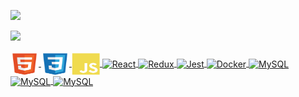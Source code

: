 <a href="https://www.linkedin.com/in/igor-f-738660210/" target="_blank"><img src="https://img.shields.io/badge/-LinkedIn-%230077B5?style=for-the-badge&logo=linkedin&logoColor=white" target="_blank"></a>
<div align-items="center">
  <a href="https://github.com/iigorfelipe">
  <img height="155em" src="https://github-readme-stats.vercel.app/api/top-langs/?username=iigorfelipe&layout=compact&langs_count=7&theme=dark"/>
</div>
<div style="display: inline_block"><br>
  <img align="center" alt="HTML" height="35" width="45" src="https://raw.githubusercontent.com/devicons/devicon/master/icons/html5/html5-original.svg">
  <img align="center" alt="CSS" height="35" width="45" src="https://raw.githubusercontent.com/devicons/devicon/master/icons/css3/css3-original.svg">
  <img align="center" alt="Js" height="35" width="45" src="https://raw.githubusercontent.com/devicons/devicon/master/icons/javascript/javascript-plain.svg">
  <img align="center" alt="React" height="40" width="50" src="https://cdn.jsdelivr.net/gh/devicons/devicon/icons/react/react-original-wordmark.svg">
  <img align="center" alt="Redux" height="35" width="45" src="https://cdn.jsdelivr.net/gh/devicons/devicon/icons/redux/redux-original.svg" />
  <img align="center" alt="Jest" height="35" width="45" src="https://cdn.jsdelivr.net/gh/devicons/devicon/icons/jest/jest-plain.svg" />
  <img align="center" alt="Docker" height="40" width="50" src="https://cdn.jsdelivr.net/gh/devicons/devicon/icons/docker/docker-plain-wordmark.svg" />
  <img align="center" alt="MySQL" height="65" width="70" src="https://cdn.jsdelivr.net/gh/devicons/devicon/icons/mysql/mysql-original-wordmark.svg" />
  <img align="center" alt="MySQL" height="65" width="70" src="https://cdn.jsdelivr.net/gh/devicons/devicon/icons/nodejs/nodejs-plain-wordmark.svg" />
  <img align="center" alt="MySQL" height="45" width="55" src="https://cdn.jsdelivr.net/gh/devicons/devicon/icons/mocha/mocha-plain.svg" />
</div>
